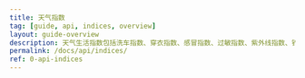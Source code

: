 ```yaml
---
title: 天气指数
tag: [guide, api, indices, overview]
layout: guide-overview
description: 天气生活指数包括洗车指数、穿衣指数、感冒指数、过敏指数、紫外线指数、钓鱼指数等数据。天气指数支持中国3000+个市县区和海外15万个城市天气预报。
permalink: /docs/api/indices/
ref: 0-api-indices
---
```


